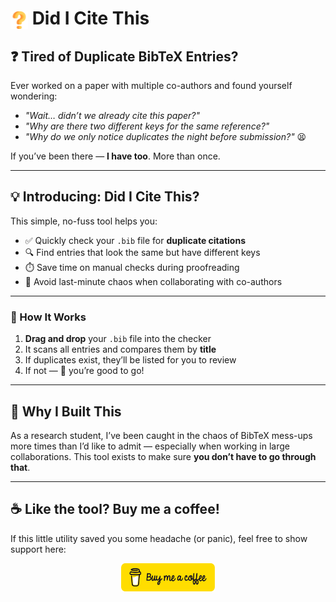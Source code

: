 <h1>
  <img src="./assets/icons/question-mark.png" alt="icon" style="height: 1em; vertical-align: middle;" />
  Did I Cite This
</h1>

## ❓ Tired of Duplicate BibTeX Entries?

Ever worked on a paper with multiple co-authors and found yourself wondering:
- *"Wait… didn’t we already cite this paper?"*
- *"Why are there two different keys for the same reference?"*
- *"Why do we only notice duplicates the night before submission?"* 😫

If you’ve been there — **I have too**. More than once.

---

## 💡 Introducing: **Did I Cite This?**

This simple, no-fuss tool helps you:
- ✅ Quickly check your `.bib` file for **duplicate citations**
- 🔍 Find entries that look the same but have different keys
- ⏱️ Save time on manual checks during proofreading
- 🤝 Avoid last-minute chaos when collaborating with co-authors

---

### 📂 How It Works

1. **Drag and drop** your `.bib` file into the checker  
2. It scans all entries and compares them by **title**
3. If duplicates exist, they’ll be listed for you to review
4. If not — 🎉 you’re good to go!

---

## 🧪 Why I Built This

As a research student, I’ve been caught in the chaos of BibTeX mess-ups more times than I’d like to admit — especially when working in large collaborations. This tool exists to make sure **you don’t have to go through that**.

---

## ☕ Like the tool? Buy me a coffee!

If this little utility saved you some headache (or panic), feel free to show support here:

<p align="center">
  <a href="https://www.buymeacoffee.com/rahulsh">
    <img src="https://github.com/Rahul664/Rahul664/blob/main/bmc-button.png" height="45" width="150" alt="Buy me a coffee" />
  </a>
</p>
